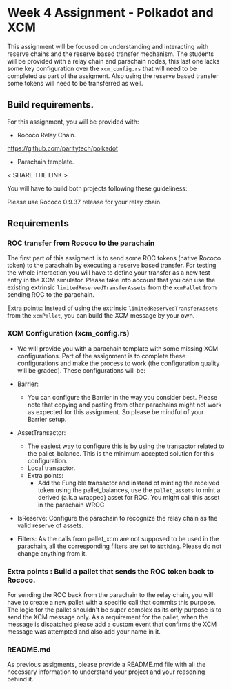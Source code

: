 # Week 4 Assignment - Polkadot and XCM

This assignment will be focused on understanding and interacting with reserve chains and the reserve based transfer mechanism. The students will be provided with a relay chain and parachain nodes, this last one lacks some key configuration over the `xcm_config.rs` that will need to be completed as part of the assigment. Also using the reserve based transfer some tokens will need to be transferred as well.
## Build requirements.

For this assignment, you will be provided with:

- Rococo Relay Chain.

https://github.com/paritytech/polkadot

- Parachain template.

< SHARE THE LINK >

You will have to build both projects following these guideliness:

Please use Rococo 0.9.37 release for your relay chain.
## Requirements

### ROC transfer from Rococo to the parachain

The first part of this assigment is to send some ROC tokens (native Rococo token) to the parachain by executing a reserve based transfer.
For testing the whole interaction you will have to define your transfer as a new test entry in the XCM simulator.
Please take into account that you can use the existing extrinsic `limitedReservedTransferAssets` from the `xcmPallet` from sending ROC to the parachain.

Extra points: Instead of using the extrinsic `limitedReservedTransferAssets` from the `xcmPallet`, you can build the XCM message by your own.

### XCM Configuration (xcm_config.rs)

- We will provide you with a parachain template with some missing XCM configurations. Part of the assignment is to complete these configurations and make the process to work (the configuration quality will be graded). These configurations will be:

- Barrier:
  - You can configure the Barrier in the way you consider best. Please note that copying and pasting from other parachains might not work as expected for this assignment. So please be mindful of your Barrier setup.
 
- AssetTransactor:
  - The easiest way to configure this is by using the transactor related to the pallet_balance. This is the minimum accepted solution for this configuration.
  - Local transactor.
  - Extra points: 
      - Add the Fungible transactor and instead of minting the received token using the pallet_balances, use the `pallet_assets` to mint a derived (a.k.a wrapped) asset for ROC. You might call this asset in the parachain WROC

- IsReserve: Configure the parachain to recognize the relay chain as the valid reserve of assets.

- Filters: As the calls from pallet_xcm are not supposed to be used in the parachain, all the corresponding filters are set to `Nothing`. Please do not change anything from it.

### Extra points : Build a pallet that sends the ROC token back to Rococo.

For sending the ROC back from the parachain to the relay chain, you will have to create a new pallet with a specific call that commits this purpose. The logic for the pallet shouldn't be super complex as its only purpose is to send the XCM message only.
As a requirement for the pallet, when the message is dispatched please add a custom event that confirms the XCM message was attempted and also add your name in it.

### README.md

As previous assigments, please provide a README.md file with all the necessary information to understand your project and your reasoning behind it.

 
